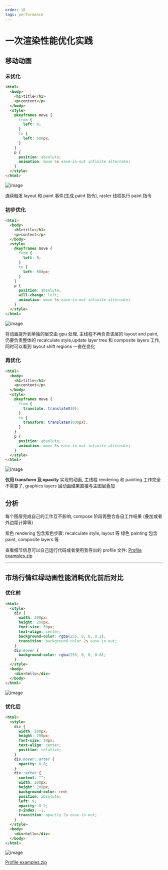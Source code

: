 ```yaml
---
order: 18
tags: performance
---
```


# 一次渲染性能优化实践

## 移动动画

### 未优化

```html
<html>
  <body>
    <h1>title</h1>
    <p>content</p>
  </body>
  <style>
    @keyframes move {
      from {
        left: 0;
      }
      to {
        left: 600px;
      }
    }
    p {
      position: absolute;
      animation: move 5s ease-in-out infinite alternate;
    }
  </style>
</html>
```

![image](../assets/images/2022-1-1.png)

连续触发 layout 和 paint 事件(生成 paint 指令), raster 线程执行 paint 指令

### 初步优化

```html
<html>
  <body>
    <h1>title</h1>
    <p>content</p>
  </body>
  <style>
    @keyframes move {
      from {
        left: 0;
      }
      to {
        left: 600px;
      }
    }
    p {
      position: absolute;
      will-change: left;
      animation: move 5s ease-in-out infinite alternate;
    }
  </style>
</html>
```

![image](../assets/images/2022-1-2.png)

将动画提升到单独的层交由 gpu 处理, 主线程不再负责该层的 layout and paint, 仍要负责整体的 recalculate style,update layer tree 和 composite layers 工作, 同时可以看到 layout shift regions 一直在变化

### 再优化

```html
<html>
  <body>
    <h1>title</h1>
    <p>content</p>
  </body>
  <style>
    @keyframes move {
      from {
        translate: translateX(0);
      }
      to {
        transform: translateX(600px);
      }
    }
    p {
      position: absolute;
      animation: move 5s ease-in-out infinite alternate;
    }
  </style>
</html>
```

![image](../assets/images/2022-1-3.png)

**仅用 transform 及 opacity** 实现的动画, 主线程 rendering 和 painting 工作完全不需要了, graphics layers 层动画结果直接与主图层叠加

## 分析

每个图层完成自己的工作互不影响, compose 阶段再整合各自工作结果 (叠加或者外边距计算等)

紫色 rendering 包含紫色步骤: recalculate style, layout 等
绿色 painting 包含 paint, composite layers 等

查看细节信息可以自己运行代码或者使用我导出的 profile 文件: [Profile examples.zip](https://github.com/anson09/blog/files/8087383/Profile.examples.zip)

---

## 市场行情红绿动画性能消耗优化前后对比

### 优化前

```html
<html>
  <style>
    div {
      width: 200px;
      height: 200px;
      font-size: 30px;
      text-align: center;
      background-color: rgba(255, 0, 0, 0.2);
      transition: background-color 2s ease-in-out;
    }
    div:hover {
      background-color: rgba(255, 0, 0, 0.8);
    }
  </style>
  <body>
    <div>hello</div>
  </body>
</html>
```

![image](../assets/images/2022-1-4.png)

### 优化后

```html
<html>
  <style>
    div {
      width: 200px;
      height: 200px;
      font-size: 30px;
      text-align: center;
      position: relative;
    }
    div:hover::after {
      opacity: 0.8;
    }
    div::after {
      content: "";
      width: 200px;
      height: 200px;
      background-color: red;
      position: absolute;
      left: 0;
      opacity: 0.2;
      z-index: -1;
      transition: opacity 2s ease-in-out;
    }
  </style>
  <body>
    <div>hello</div>
  </body>
</html>
```

![image](../assets/images/2022-1-5.png)

[Profile examples.zip](https://github.com/anson09/blog/files/8106171/Profile.-.examples.zip)
